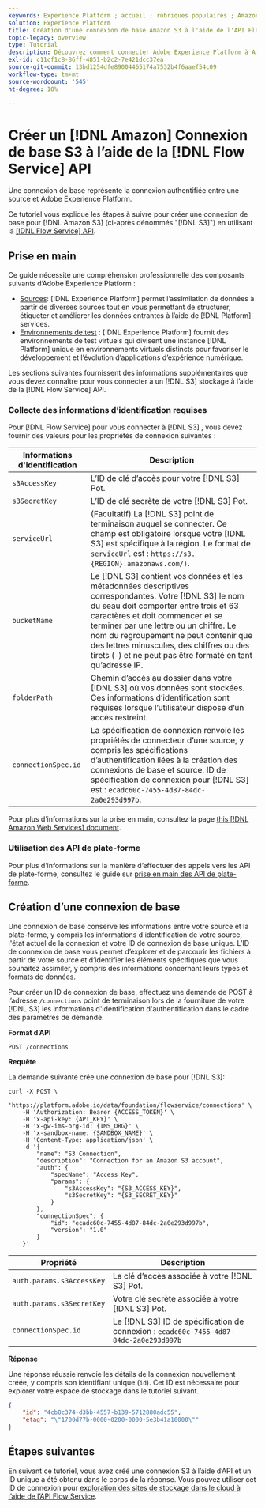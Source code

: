 ```yaml
---
keywords: Experience Platform ; accueil ; rubriques populaires ; Amazon S3 ; s3 ; S3
solution: Experience Platform
title: Création d'une connexion de base Amazon S3 à l'aide de l'API Flow Service
topic-legacy: overview
type: Tutorial
description: Découvrez comment connecter Adobe Experience Platform à Amazon S3 à l’aide de l’API Flow Service.
exl-id: c11cf1c8-86ff-4851-b2c2-7e421dcc37ea
source-git-commit: 13bd1254dfe89004465174a7532b4f6aaef54c09
workflow-type: tm+mt
source-wordcount: '545'
ht-degree: 10%

---
```


# Créer un [!DNL Amazon] Connexion de base S3 à l’aide de la [!DNL Flow Service] API

Une connexion de base représente la connexion authentifiée entre une source et Adobe Experience Platform.

Ce tutoriel vous explique les étapes à suivre pour créer une connexion de base pour [!DNL Amazon S3] (ci-après dénommés &quot;[!DNL S3]&quot;) en utilisant la [[!DNL Flow Service] API](https://www.adobe.io/experience-platform-apis/references/flow-service/).

## Prise en main

Ce guide nécessite une compréhension professionnelle des composants suivants d’Adobe Experience Platform :

* [Sources](../../../../home.md): [!DNL Experience Platform] permet l’assimilation de données à partir de diverses sources tout en vous permettant de structurer, étiqueter et améliorer les données entrantes à l’aide de [!DNL Platform] services.
* [Environnements de test](../../../../../sandboxes/home.md) : [!DNL Experience Platform] fournit des environnements de test virtuels qui divisent une instance [!DNL Platform] unique en environnements virtuels distincts pour favoriser le développement et l’évolution d’applications d’expérience numérique.

Les sections suivantes fournissent des informations supplémentaires que vous devez connaître pour vous connecter à un [!DNL S3] stockage à l’aide de la [!DNL Flow Service] API.

### Collecte des informations d’identification requises

Pour [!DNL Flow Service] pour vous connecter à [!DNL S3] , vous devez fournir des valeurs pour les propriétés de connexion suivantes :

| Informations d&#39;identification | Description |
| ---------- | ----------- |
| `s3AccessKey` | L’ID de clé d’accès pour votre [!DNL S3] Pot. |
| `s3SecretKey` | L’ID de clé secrète de votre [!DNL S3] Pot. |
| `serviceUrl` | (Facultatif) La [!DNL S3] point de terminaison auquel se connecter. Ce champ est obligatoire lorsque votre [!DNL S3] est spécifique à la région. Le format de `serviceUrl` est : `https://s3.{REGION}.amazonaws.com/)`. |
| `bucketName` | Le [!DNL S3] contient vos données et les métadonnées descriptives correspondantes. Votre [!DNL S3] le nom du seau doit comporter entre trois et 63 caractères et doit commencer et se terminer par une lettre ou un chiffre. Le nom du regroupement ne peut contenir que des lettres minuscules, des chiffres ou des tirets (`-`) et ne peut pas être formaté en tant qu’adresse IP. |
| `folderPath` | Chemin d’accès au dossier dans votre [!DNL S3] où vos données sont stockées. Ces informations d’identification sont requises lorsque l’utilisateur dispose d’un accès restreint. |
| `connectionSpec.id` | La spécification de connexion renvoie les propriétés de connecteur d’une source, y compris les spécifications d’authentification liées à la création des connexions de base et source. ID de spécification de connexion pour [!DNL S3] est : `ecadc60c-7455-4d87-84dc-2a0e293d997b`. |

Pour plus d’informations sur la prise en main, consultez la page [this [!DNL Amazon Web Services] document](https://aws.amazon.com/blogs/security/wheres-my-secret-access-key/).

### Utilisation des API de plate-forme

Pour plus d’informations sur la manière d’effectuer des appels vers les API de plate-forme, consultez le guide sur [prise en main des API de plate-forme](../../../../../landing/api-guide.md).

## Création d’une connexion de base

Une connexion de base conserve les informations entre votre source et la plate-forme, y compris les informations d&#39;identification de votre source, l&#39;état actuel de la connexion et votre ID de connexion de base unique. L’ID de connexion de base vous permet d’explorer et de parcourir les fichiers à partir de votre source et d’identifier les éléments spécifiques que vous souhaitez assimiler, y compris des informations concernant leurs types et formats de données.

Pour créer un ID de connexion de base, effectuez une demande de POST à l’adresse `/connections` point de terminaison lors de la fourniture de votre [!DNL S3] les informations d&#39;identification d&#39;authentification dans le cadre des paramètres de demande.

**Format d’API**

```http
POST /connections
```

**Requête**

La demande suivante crée une connexion de base pour [!DNL S3]:

```shell
curl -X POST \
    'https://platform.adobe.io/data/foundation/flowservice/connections' \
    -H 'Authorization: Bearer {ACCESS_TOKEN}' \
    -H 'x-api-key: {API_KEY}' \
    -H 'x-gw-ims-org-id: {IMS_ORG}' \
    -H 'x-sandbox-name: {SANDBOX_NAME}' \
    -H 'Content-Type: application/json' \
    -d '{
        "name": "S3 Connection",
        "description": "Connection for an Amazon S3 account",
        "auth": {
            "specName": "Access Key",
            "params": {
                "s3AccessKey": "{S3_ACCESS_KEY}",
                "s3SecretKey": "{S3_SECRET_KEY}"
            }
        },
        "connectionSpec": {
            "id": "ecadc60c-7455-4d87-84dc-2a0e293d997b",
            "version": "1.0"
        }
    }'
```

| Propriété | Description |
| -------- | ----------- |
| `auth.params.s3AccessKey` | La clé d’accès associée à votre [!DNL S3] Pot. |
| `auth.params.s3SecretKey` | Votre clé secrète associée à votre [!DNL S3] Pot. |
| `connectionSpec.id` | Le [!DNL S3] ID de spécification de connexion : `ecadc60c-7455-4d87-84dc-2a0e293d997b` |

**Réponse**

Une réponse réussie renvoie les détails de la connexion nouvellement créée, y compris son identifiant unique (`id`). Cet ID est nécessaire pour explorer votre espace de stockage dans le tutoriel suivant.

```json
{
    "id": "4cb0c374-d3bb-4557-b139-5712880adc55",
    "etag": "\"1700d77b-0000-0200-0000-5e3b41a10000\""
}
```

## Étapes suivantes

En suivant ce tutoriel, vous avez créé une connexion S3 à l’aide d’API et un ID unique a été obtenu dans le corps de la réponse. Vous pouvez utiliser cet ID de connexion pour [exploration des sites de stockage dans le cloud à l’aide de l’API Flow Service](../../explore/cloud-storage.md).
